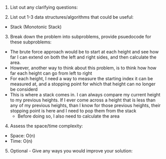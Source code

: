 1. List out any clarifying questions:


2. List out 1-3 data structures/algorithms that could be useful:
- Stack (Monotonic Stack)

3. Break down the problem into subproblems, provide psuedocode for these subproblems:
- The brute force approach would be to start at each height and see how far I can extend on both the left and right sides, and then calculate the area. 
- However, another way to think about this problem, is to think how how far each height can go from left to right
- For each height, I need a way to measure the starting index it can be measured at, and a stopping point for which that height can no longer be considerd
- This is where a stack comes in. I can always compare my current height to my previous heights. If I ever come across a height that is less than any of my previous heights, than I know for those previous heights, their stopping point is here and I need to pop them from the stack
    - Before doing so, I also need to calculate the area 

4. Assess the space/time complexity:
- Space: O(n)
- Time: O(n)

5. Optional - Give any ways you would improve your solution: